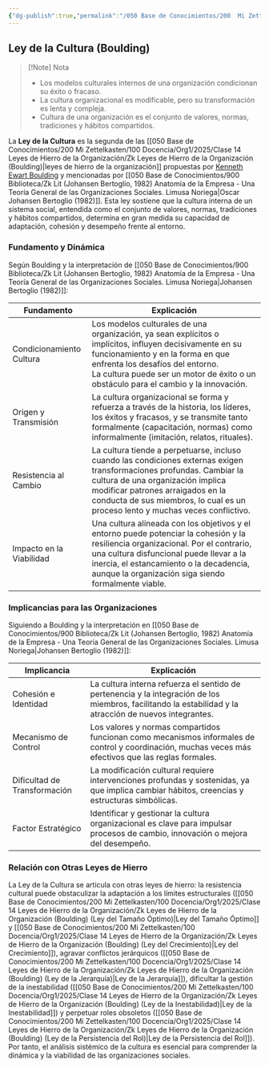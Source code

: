 ```yaml
---
{"dg-publish":true,"permalink":"/050 Base de Conocimientos/200  Mi Zettelkasten/100 Docencia/Org1/2025/Clase 14 Leyes de Hierro de la Organización/Zk Leyes de Hierro de la Organización (Boulding) (Ley de la Cultura)/","tags":["digitalGarden"]}
---
```


## Ley de la Cultura (Boulding)

> [!Note] Nota
> 
> - Los modelos culturales internos de una organización condicionan su éxito o fracaso.
> - La cultura organizacional es modificable, pero su transformación es lenta y compleja.
> - Cultura de una organización es el conjunto de valores, normas, tradiciones y hábitos compartidos.

La **Ley de la Cultura** es la segunda de las [[050 Base de Conocimientos/200  Mi Zettelkasten/100 Docencia/Org1/2025/Clase 14 Leyes de Hierro de la Organización/Zk Leyes de Hierro de la Organización (Boulding)\|leyes de hierro de la organización]] propuestas por [Kenneth Ewart Boulding](https://es.wikipedia.org/wiki/Kenneth_Boulding) y mencionadas por [[050 Base de Conocimientos/900 Biblioteca/Zk Lit (Johansen Bertoglio, 1982) Anatomía de la Empresa - Una Teoría General de las Organizaciones Sociales. Limusa  Noriega\|Oscar Johansen Bertoglio (1982)]]. Esta ley sostiene que la cultura interna de un sistema social, entendida como el conjunto de valores, normas, tradiciones y hábitos compartidos, determina en gran medida su capacidad de adaptación, cohesión y desempeño frente al entorno.

### Fundamento y Dinámica

Según Boulding y la interpretación de [[050 Base de Conocimientos/900 Biblioteca/Zk Lit (Johansen Bertoglio, 1982) Anatomía de la Empresa - Una Teoría General de las Organizaciones Sociales. Limusa  Noriega\|Johansen Bertoglio (1982)]]:

| Fundamento               | Explicación                                                                                                                                                                                                                                                                      |
| ------------------------ | -------------------------------------------------------------------------------------------------------------------------------------------------------------------------------------------------------------------------------------------------------------------------------- |
| Condicionamiento Cultura | Los modelos culturales de una organización, ya sean explícitos o implícitos, influyen decisivamente en su funcionamiento y en la forma en que enfrenta los desafíos del entorno.<br>La cultura puede ser un motor de éxito o un obstáculo para el cambio y la innovación.        |
| Origen y Transmisión     | La cultura organizacional se forma y refuerza a través de la historia, los líderes, los éxitos y fracasos, y se transmite tanto formalmente (capacitación, normas) como informalmente (imitación, relatos, rituales).                                                            |
| Resistencia al Cambio    | La cultura tiende a perpetuarse, incluso cuando las condiciones externas exigen transformaciones profundas. Cambiar la cultura de una organización implica modificar patrones arraigados en la conducta de sus miembros, lo cual es un proceso lento y muchas veces conflictivo. |
| Impacto en la Viabilidad | Una cultura alineada con los objetivos y el entorno puede potenciar la cohesión y la resiliencia organizacional. Por el contrario, una cultura disfuncional puede llevar a la inercia, el estancamiento o la decadencia, aunque la organización siga siendo formalmente viable.  |

### Implicancias para las Organizaciones

 Siguiendo a Boulding y la interpretación en [[050 Base de Conocimientos/900 Biblioteca/Zk Lit (Johansen Bertoglio, 1982) Anatomía de la Empresa - Una Teoría General de las Organizaciones Sociales. Limusa  Noriega\|Johansen Bertoglio (1982)]]:

| Implicancia                  | Explicación                                                                                                                                              |
| ---------------------------- | -------------------------------------------------------------------------------------------------------------------------------------------------------- |
| Cohesión e Identidad         | La cultura interna refuerza el sentido de pertenencia y la integración de los miembros, facilitando la estabilidad y la atracción de nuevos integrantes. |
| Mecanismo de Control         | Los valores y normas compartidos funcionan como mecanismos informales de control y coordinación, muchas veces más efectivos que las reglas formales.     |
| Dificultad de Transformación | La modificación cultural requiere intervenciones profundas y sostenidas, ya que implica cambiar hábitos, creencias y estructuras simbólicas.             |
| Factor Estratégico           | Identificar y gestionar la cultura organizacional es clave para impulsar procesos de cambio, innovación o mejora del desempeño.                          |

### Relación con Otras Leyes de Hierro

La Ley de la Cultura se articula con otras leyes de hierro: la resistencia cultural puede obstaculizar la adaptación a los límites estructurales ([[050 Base de Conocimientos/200  Mi Zettelkasten/100 Docencia/Org1/2025/Clase 14 Leyes de Hierro de la Organización/Zk Leyes de Hierro de la Organización (Boulding) (Ley del Tamaño Óptimo)\|Ley del Tamaño Óptimo]] y [[050 Base de Conocimientos/200  Mi Zettelkasten/100 Docencia/Org1/2025/Clase 14 Leyes de Hierro de la Organización/Zk Leyes de Hierro de la Organización (Boulding) (Ley del Crecimiento)\|Ley del Crecimiento]]), agravar conflictos jerárquicos ([[050 Base de Conocimientos/200  Mi Zettelkasten/100 Docencia/Org1/2025/Clase 14 Leyes de Hierro de la Organización/Zk Leyes de Hierro de la Organización (Boulding) (Ley de la Jerarquía)\|Ley de la Jerarquía]]), dificultar la gestión de la inestabilidad ([[050 Base de Conocimientos/200  Mi Zettelkasten/100 Docencia/Org1/2025/Clase 14 Leyes de Hierro de la Organización/Zk Leyes de Hierro de la Organización (Boulding) (Ley de la Inestabilidad)\|Ley de la Inestabilidad]]) y perpetuar roles obsoletos ([[050 Base de Conocimientos/200  Mi Zettelkasten/100 Docencia/Org1/2025/Clase 14 Leyes de Hierro de la Organización/Zk Leyes de Hierro de la Organización (Boulding) (Ley de la Persistencia del Rol)\|Ley de la Persistencia del Rol]]). Por tanto, el análisis sistémico de la cultura es esencial para comprender la dinámica y la viabilidad de las organizaciones sociales.
